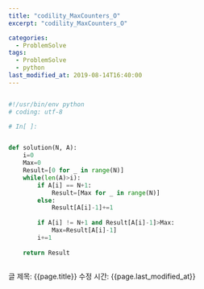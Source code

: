 ```yaml
---
title: "codility_MaxCounters_O"
excerpt: "codility_MaxCounters_O"

categories:
  - ProblemSolve
tags:
  - ProblemSolve
  - python
last_modified_at: 2019-08-14T16:40:00
---
```


```python

#!/usr/bin/env python
# coding: utf-8

# In[ ]:


def solution(N, A):
    i=0
    Max=0
    Result=[0 for _ in range(N)]
    while(len(A)>i):
        if A[i] == N+1:
            Result=[Max for _ in range(N)]
        else:
            Result[A[i]-1]+=1
            
        if A[i] != N+1 and Result[A[i]-1]>Max:
            Max=Result[A[i]-1]
        i+=1
        
    return Result



```

글 제목: {{page.title}}
수정 시간: {{page.last_modified_at}}

